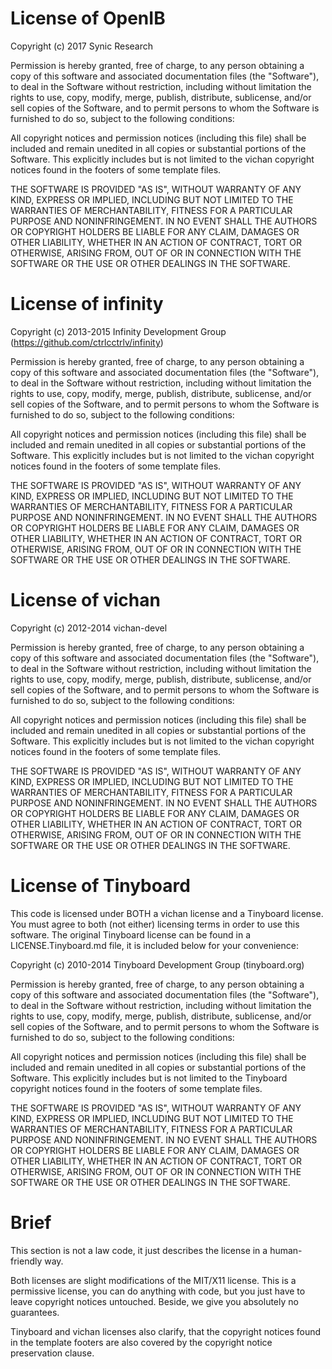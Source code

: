 # License of OpenIB
Copyright (c) 2017 Synic Research

Permission is hereby granted, free of charge, to any person obtaining a copy
of this software and associated documentation files (the "Software"), to deal
in the Software without restriction, including without limitation the rights
to use, copy, modify, merge, publish, distribute, sublicense, and/or sell
copies of the Software, and to permit persons to whom the Software is
furnished to do so, subject to the following conditions:

All copyright notices and permission notices (including this file) shall be
included and remain unedited in all copies or substantial portions of the
Software. This explicitly includes but is not limited to the vichan copyright
notices found in the footers of some template files.

THE SOFTWARE IS PROVIDED "AS IS", WITHOUT WARRANTY OF ANY KIND, EXPRESS OR
IMPLIED, INCLUDING BUT NOT LIMITED TO THE WARRANTIES OF MERCHANTABILITY,
FITNESS FOR A PARTICULAR PURPOSE AND NONINFRINGEMENT. IN NO EVENT SHALL THE
AUTHORS OR COPYRIGHT HOLDERS BE LIABLE FOR ANY CLAIM, DAMAGES OR OTHER
LIABILITY, WHETHER IN AN ACTION OF CONTRACT, TORT OR OTHERWISE, ARISING FROM,
OUT OF OR IN CONNECTION WITH THE SOFTWARE OR THE USE OR OTHER DEALINGS IN
THE SOFTWARE.

# License of infinity
Copyright (c) 2013-2015 Infinity Development Group (https://github.com/ctrlcctrlv/infinity)

Permission is hereby granted, free of charge, to any person obtaining a copy
of this software and associated documentation files (the "Software"), to deal
in the Software without restriction, including without limitation the rights
to use, copy, modify, merge, publish, distribute, sublicense, and/or sell
copies of the Software, and to permit persons to whom the Software is
furnished to do so, subject to the following conditions:

All copyright notices and permission notices (including this file) shall be
included and remain unedited in all copies or substantial portions of the
Software. This explicitly includes but is not limited to the vichan copyright
notices found in the footers of some template files.

THE SOFTWARE IS PROVIDED "AS IS", WITHOUT WARRANTY OF ANY KIND, EXPRESS OR
IMPLIED, INCLUDING BUT NOT LIMITED TO THE WARRANTIES OF MERCHANTABILITY,
FITNESS FOR A PARTICULAR PURPOSE AND NONINFRINGEMENT. IN NO EVENT SHALL THE
AUTHORS OR COPYRIGHT HOLDERS BE LIABLE FOR ANY CLAIM, DAMAGES OR OTHER
LIABILITY, WHETHER IN AN ACTION OF CONTRACT, TORT OR OTHERWISE, ARISING FROM,
OUT OF OR IN CONNECTION WITH THE SOFTWARE OR THE USE OR OTHER DEALINGS IN
THE SOFTWARE.

# License of vichan
Copyright (c) 2012-2014 vichan-devel

Permission is hereby granted, free of charge, to any person obtaining a copy
of this software and associated documentation files (the "Software"), to deal
in the Software without restriction, including without limitation the rights
to use, copy, modify, merge, publish, distribute, sublicense, and/or sell
copies of the Software, and to permit persons to whom the Software is
furnished to do so, subject to the following conditions:

All copyright notices and permission notices (including this file) shall be
included and remain unedited in all copies or substantial portions of the
Software. This explicitly includes but is not limited to the vichan copyright
notices found in the footers of some template files.

THE SOFTWARE IS PROVIDED "AS IS", WITHOUT WARRANTY OF ANY KIND, EXPRESS OR
IMPLIED, INCLUDING BUT NOT LIMITED TO THE WARRANTIES OF MERCHANTABILITY,
FITNESS FOR A PARTICULAR PURPOSE AND NONINFRINGEMENT. IN NO EVENT SHALL THE
AUTHORS OR COPYRIGHT HOLDERS BE LIABLE FOR ANY CLAIM, DAMAGES OR OTHER
LIABILITY, WHETHER IN AN ACTION OF CONTRACT, TORT OR OTHERWISE, ARISING FROM,
OUT OF OR IN CONNECTION WITH THE SOFTWARE OR THE USE OR OTHER DEALINGS IN
THE SOFTWARE.

# License of Tinyboard
This code is licensed under BOTH a vichan license and a Tinyboard license.
You must agree to both (not either) licensing terms in order to use this
software. The original Tinyboard license can be found in a LICENSE.Tinyboard.md
file, it is included below for your convenience:

Copyright (c) 2010-2014 Tinyboard Development Group (tinyboard.org)

Permission is hereby granted, free of charge, to any person obtaining a copy
of this software and associated documentation files (the "Software"), to deal
in the Software without restriction, including without limitation the rights
to use, copy, modify, merge, publish, distribute, sublicense, and/or sell
copies of the Software, and to permit persons to whom the Software is
furnished to do so, subject to the following conditions:

All copyright notices and permission notices (including this file) shall be
included and remain unedited in all copies or substantial portions of the
Software. This explicitly includes but is not limited to the Tinyboard copyright
notices found in the footers of some template files.
                
THE SOFTWARE IS PROVIDED "AS IS", WITHOUT WARRANTY OF ANY KIND, EXPRESS OR
IMPLIED, INCLUDING BUT NOT LIMITED TO THE WARRANTIES OF MERCHANTABILITY,
FITNESS FOR A PARTICULAR PURPOSE AND NONINFRINGEMENT. IN NO EVENT SHALL THE
AUTHORS OR COPYRIGHT HOLDERS BE LIABLE FOR ANY CLAIM, DAMAGES OR OTHER
LIABILITY, WHETHER IN AN ACTION OF CONTRACT, TORT OR OTHERWISE, ARISING FROM,
OUT OF OR IN CONNECTION WITH THE SOFTWARE OR THE USE OR OTHER DEALINGS IN
THE SOFTWARE.

# Brief
This section is not a law code, it just describes the license in a
human-friendly way.

Both licenses are slight modifications of the MIT/X11 license. This is a
permissive license, you can do anything with code, but you just have to leave
copyright notices untouched. Beside, we give you absolutely no guarantees.

Tinyboard and vichan licenses also clarify, that the copyright notices found
in the template footers are also covered by the copyright notice preservation
clause.
